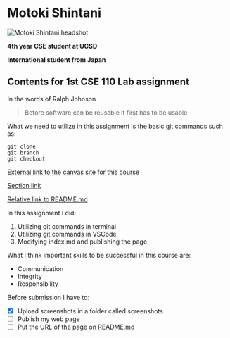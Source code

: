 # Motoki Shintani

![Motoki Shintani headshot](https://user-images.githubusercontent.com/73678046/134832214-cb2e32fe-6b09-4615-8234-801ad93b7c52.jpg)

**4th year CSE student at UCSD**

**International student from Japan**

## Contents for 1st CSE 110 Lab assignment

In the words of Ralph Johnson
> Before software can be reusable it first has to be usable

What we need to utilize in this assignment is the basic git commands such as:
```
git clone
git branch
git checkout
```

[External link to the canvas site for this course](https://canvas.ucsd.edu/courses/30736)

[Section link](#motoki-shintani)

[Relative link to README.md](README.md)

In this assignment I did:
1. Utilizing git commands in terminal
2. Utilizing git commands in VSCode
3. Modifying index.md and publishing the page

What I think important skills to be successful in this course are:
- Communication
- Integrity
- Responsibility

Before submission I have to:
- [x] Upload screenshots in a folder called screenshots
- [ ] Publish my web page
- [ ] Put the URL of the page on README.md
